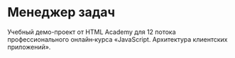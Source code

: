 # Менеджер задач

Учебный демо-проект от HTML Academy для 12 потока профессионального онлайн‑курса «JavaScript. Архитектура клиентских приложений».
